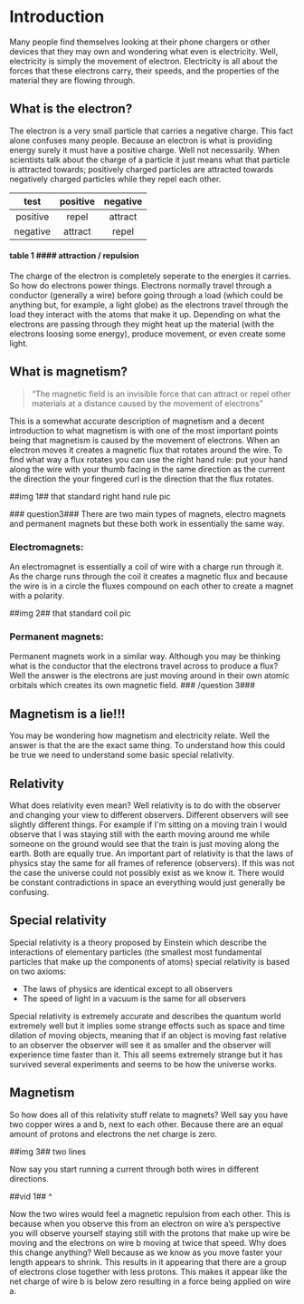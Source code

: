 # Introduction #

Many people find themselves looking at their phone chargers or other devices that they may own and wondering what even is electricity. Well, electricity is simply the movement of electron. Electricity is all about the forces that these electrons carry, their speeds, and the properties of the material they are flowing through.

## What is the electron? ##

The electron is a very small particle that carries a negative charge. This fact alone confuses many people. Because an electron is what is providing energy surely it must have a positive charge. Well not necessarily. When scientists talk about the charge of a particle it just means what that particle is attracted towards; positively charged particles are attracted towards negatively charged particles while they repel each other.


| test | positive | negative |
| :------: | :----: | :-----: |
| positive | repel | attract |
| negative | attract | repel |


#### table 1 #### attraction / repulsion

The charge of the electron is completely seperate to the energies it carries. So how do electrons power things. Electrons normally travel through a conductor (generally a wire) before going through a load (which could be anything but, for example, a light globe) as the electrons travel through the load they interact with the atoms that make it up. Depending on what the electrons are passing through they might heat up the material (with the electrons loosing some energy), produce movement, or even create some light.

## What is magnetism? ##

> “The magnetic field is an invisible force that can attract or repel other materials at a distance caused by the movement of electrons”

This is a somewhat accurate description of magnetism and a decent introduction to what magnetism is with one of the most important points being that magnetism is caused by the movement of electrons. When an electron moves it creates a magnetic flux that rotates around the wire. To find what way a flux rotates you can use the right hand rule: put your hand along the wire with your thumb facing in the same direction as the current the direction the your fingered curl is the direction that the flux rotates.

\#\#img 1\#\# that standard right hand rule pic

\#\#\# question3\#\#\#
There are two main types of magnets, electro magnets and permanent magnets but these both work in essentially the same way.
### Electromagnets: ###
An electromagnet is essentially a coil of wire with a charge run through it. As the charge runs through the coil it creates a magnetic flux and because the wire is in a circle the fluxes compound on each other to create a magnet with a polarity.

\#\#img 2\#\# that standard coil pic

### Permanent magnets: ###
Permanent magnets work in a similar way. Although you may be thinking what is the conductor that the electrons travel across to produce a flux? Well the answer is the electrons are just moving around in their own atomic orbitals which creates its own magnetic field.
\#\#\# /question 3\#\#\#
## Magnetism is a lie!!! ##
You may be wondering how magnetism and electricity relate. Well the answer is that the are the exact same thing. To understand how this could be true we need to understand some basic special relativity.

## Relativity ##

What does relativity even mean? Well relativity is to do with the observer and changing your view to different observers. Different observers will see slightly different things. For example if I'm sitting on a moving train I would observe that I was staying still with the earth moving around me while someone on the ground would see that the train is just moving along the earth. Both are equally true. An important part of relativity is that the laws of physics stay the same for all frames of reference (observers). If this was not the case the universe could not possibly exist as we know it. There would be constant contradictions in space an everything would just generally be confusing.

## Special relativity ##

Special relativity is a theory proposed by Einstein which describe the interactions of elementary particles (the smallest most fundamental particles that make up the components of atoms) special relativity is based on two axioms:

* The laws of physics are identical except to all observers 
* The speed of light in a vacuum is the same for all observers 

Special relativity is extremely accurate and describes the quantum world extremely well but it implies some strange effects such as space and time dilation of moving objects, meaning that if an object is moving fast relative to an observer the observer will see it as smaller and the observer will experience time faster than it. This all seems extremely strange but it has survived several experiments and seems to be how the universe works.

## Magnetism ##

So how does all of this relativity stuff relate to magnets? Well say you have two copper wires a and b, next to each other. Because there are an equal amount of protons and electrons the net charge is zero.

\#\#img 3\#\# two lines

Now say you start running a current through both wires in different directions.

\#\#vid 1\#\# ^

Now the two wires would feel a magnetic repulsion from each other. This is because when you observe this from an electron on wire a’s perspective you will observe yourself staying still with the protons that make up wire be moving and the electrons on wire b moving at twice that speed. Why does this change anything? Well because as we know as you move faster your length appears to shrink. This results in it appearing that there are a group of electrons close together with less protons. This makes it appear like the net charge of wire b is below zero resulting in a force being applied on wire a.
